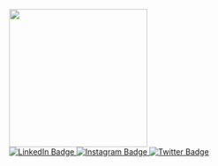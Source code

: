 <div id="header" align="centre">
  <img src="https://media.giphy.com/media/v1.Y2lkPTc5MGI3NjExOG52dnczc2w4dDM3cjF2ZDEzNzZ3OXQxbHRpcTAyeHduZGJqaDRvNiZlcD12MV9pbnRlcm5hbF9naWZfYnlfaWQmY3Q9Zw/DvgF3HslGrfcZ7I0pQ/giphy.gif" width="250"/>
</div>
<div id="badges">
  <a href="[in/ kunal-sharma-iitjammu](https://www.linkedin.com/in/%20kunal-sharma-iitjammu)">
    <img src="https://img.shields.io/badge/LinkedIn-blue?style=for-the-badge&logo=linkedin&logoColor=white" alt="LinkedIn Badge"/>
  </a>
  <a href="your-youtube-URL">
    <img src="https://img.shields.io/badge/Instagram-pink?style=for-the-badge&logo=instagram&logoColor=white" alt="Instagram Badge"/>
  </a>
  <a href="your-twitter-URL">
    <img src="https://img.shields.io/badge/Twitter-blue?style=for-the-badge&logo=twitter&logoColor=white" alt="Twitter Badge"/>
  </a>
</div>
